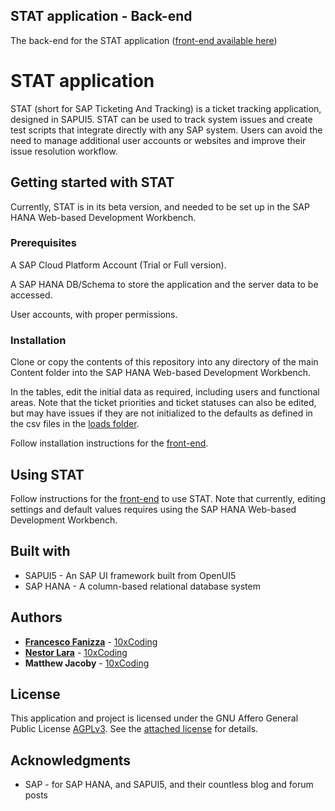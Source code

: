 ## STAT application - Back-end

The back-end for the STAT application ([front-end available here](https://github.com/ffanizza10xcoding/STATapp-WebApp))


# STAT application

STAT (short for SAP Ticketing And Tracking) is a ticket tracking application, designed in SAPUI5. STAT can be used to track system issues and create test scripts that integrate directly with any SAP system. Users can avoid the need to manage additional user accounts or websites and improve their issue resolution workflow.

## Getting started with STAT

Currently, STAT is in its beta version, and needed to be set up in the SAP HANA Web-based Development Workbench.

### Prerequisites

A SAP Cloud Platform Account (Trial or Full version).

A SAP HANA DB/Schema to store the application and the server data to be accessed.

User accounts, with proper permissions.

### Installation

Clone or copy the contents of this repository into any directory of the main Content folder into the SAP HANA Web-based Development Workbench.

In the tables, edit the initial data as required, including users and functional areas. Note that the ticket priorities and ticket statuses can also be edited, but may have issues if they are not initialized to the defaults as defined in the csv files in the [loads folder](https://github.com/ffanizza10xcoding/STATapp-BackEnd/statapp/data/loads).

Follow installation instructions for the [front-end](https://github.com/ffanizza10xcoding/STATapp-WebApp).

## Using STAT

Follow instructions for the [front-end](https://github.com/ffanizza10xcoding/STATapp-WebApp) to use STAT. Note that currently, editing settings and default values requires using the SAP HANA Web-based Development Workbench.

## Built with

* SAPUI5 - An SAP UI framework built from OpenUI5
* SAP HANA - A column-based relational database system

## Authors

* **[Francesco Fanizza](https://github.com/ffanizza10xcoding)** - [10xCoding](10xcoding.com)
* **[Nestor Lara](https://github.com/nesl9)** - [10xCoding](10xcoding.com)
* **Matthew Jacoby** - [10xCoding](10xcoding.com)

## License

This application and project is licensed under the GNU Affero General Public License [AGPLv3](https://www.gnu.org/licenses/agpl-3.0.html#section13). See the [attached license](/LICENSE) for details.

## Acknowledgments

* SAP - for SAP HANA, and SAPUI5, and their countless blog and forum posts
